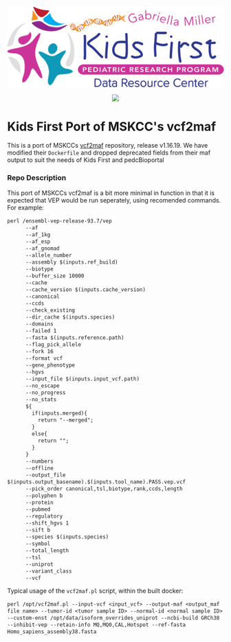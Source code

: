 <p align="center">
  <img src="docs/kids_first_logo.svg" alt="Kids First repository logo" width="660px" />
</p>
<p align="center">
  <a href="https://github.com/kids-first/kf-mskcc-vcf2maf/blob/master/LICENSE"><img src="https://img.shields.io/github/license/kids-first/kf-template-repo.svg?style=for-the-badge"></a>
</p>

# Kids First Port of MSKCC's vcf2maf

This is a port of MSKCCs [vcf2maf](https://github.com/mskcc/vcf2maf) repository, release v1.16.19.
We have modified their `Dockerfile` and dropped deprecated fields from their maf output to suit the needs of Kids First and
pedcBioportal


### Repo Description

This port of MSKCCs vcf2maf is a bit more minimal in function in that it is expected that VEP would be run seperately, using recomended commands. For example:

```
perl /ensembl-vep-release-93.7/vep
      --af
      --af_1kg
      --af_esp
      --af_gnomad
      --allele_number
      --assembly $(inputs.ref_build)
      --biotype
      --buffer_size 10000
      --cache
      --cache_version $(inputs.cache_version)
      --canonical
      --ccds
      --check_existing
      --dir_cache $(inputs.species)
      --domains
      --failed 1
      --fasta $(inputs.reference.path)
      --flag_pick_allele
      --fork 16
      --format vcf
      --gene_phenotype
      --hgvs
      --input_file $(inputs.input_vcf.path)
      --no_escape
      --no_progress
      --no_stats
      ${
        if(inputs.merged){
          return "--merged";
        }
        else{
          return "";
        }
      }
      --numbers
      --offline
      --output_file $(inputs.output_basename).$(inputs.tool_name).PASS.vep.vcf
      --pick_order canonical,tsl,biotype,rank,ccds,length
      --polyphen b
      --protein
      --pubmed
      --regulatory
      --shift_hgvs 1
      --sift b
      --species $(inputs.species)
      --symbol
      --total_length
      --tsl
      --uniprot
      --variant_class
      --vcf
```

Typical usage of the `vcf2maf.pl` script, within the built docker:
```
perl /opt/vcf2maf.pl --input-vcf <input_vcf> --output-maf <output_maf file name> --tumor-id <tumor sample ID> --normal-id <normal sample ID> --custom-enst /opt/data/isoform_overrides_uniprot --ncbi-build GRCh38 --inhibit-vep --retain-info MQ,MQ0,CAL,Hotspot --ref-fasta Homo_sapiens_assembly38.fasta
```